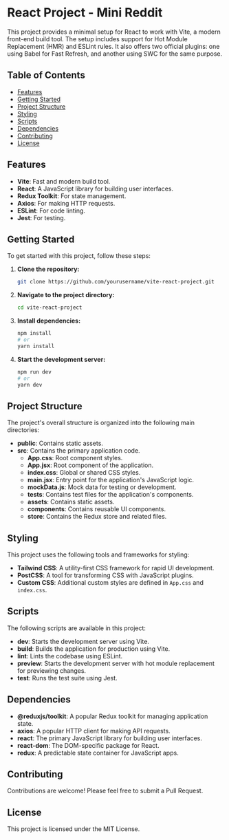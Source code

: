 # React Project - Mini Reddit

This project provides a minimal setup for React to work with Vite, a modern front-end build tool. The setup includes support for Hot Module Replacement (HMR) and ESLint rules. It also offers two official plugins: one using Babel for Fast Refresh, and another using SWC for the same purpose.

## Table of Contents

- [Features](#features)
- [Getting Started](#getting-started)
- [Project Structure](#project-structure)
- [Styling](#styling)
- [Scripts](#scripts)
- [Dependencies](#dependencies)
- [Contributing](#contributing)
- [License](#license)

## Features

- **Vite**: Fast and modern build tool.
- **React**: A JavaScript library for building user interfaces.
- **Redux Toolkit**: For state management.
- **Axios**: For making HTTP requests.
- **ESLint**: For code linting.
- **Jest**: For testing.

## Getting Started

To get started with this project, follow these steps:

1. **Clone the repository:**
   ```sh
   git clone https://github.com/yourusername/vite-react-project.git
2. **Navigate to the project directory:**
   ```sh
   cd vite-react-project
3. **Install dependencies:**
   ```sh
   npm install
   # or
   yarn install
4. **Start the development server:**
   ```sh
   npm run dev
   # or
   yarn dev

## Project Structure

The project's overall structure is organized into the following main directories:

- **public**: Contains static assets.
- **src**: Contains the primary application code.
  - **App.css**: Root component styles.
  - **App.jsx**: Root component of the application.
  - **index.css**: Global or shared CSS styles.
  - **main.jsx**: Entry point for the application's JavaScript logic.
  - **mockData.js**: Mock data for testing or development.
  - **__tests__**: Contains test files for the application's components.
  - **assets**: Contains static assets.
  - **components**: Contains reusable UI components.
  - **store**: Contains the Redux store and related files.

## Styling

This project uses the following tools and frameworks for styling:

- **Tailwind CSS**: A utility-first CSS framework for rapid UI development.
- **PostCSS**: A tool for transforming CSS with JavaScript plugins.
- **Custom CSS**: Additional custom styles are defined in `App.css` and `index.css`.

## Scripts

The following scripts are available in this project:

- **dev**: Starts the development server using Vite.
- **build**: Builds the application for production using Vite.
- **lint**: Lints the codebase using ESLint.
- **preview**: Starts the development server with hot module replacement for previewing changes.
- **test**: Runs the test suite using Jest.

## Dependencies

- **@reduxjs/toolkit**: A popular Redux toolkit for managing application state.
- **axios**: A popular HTTP client for making API requests.
- **react**: The primary JavaScript library for building user interfaces.
- **react-dom**: The DOM-specific package for React.
- **redux**: A predictable state container for JavaScript apps.

## Contributing

Contributions are welcome! Please feel free to submit a Pull Request.

## License

This project is licensed under the MIT License.
